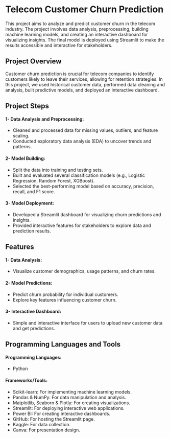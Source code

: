 # **Telecom Customer Churn Prediction**
This project aims to analyze and predict customer churn in the telecom industry. The project involves data analysis, preprocessing, building machine learning models, and creating an interactive dashboard for visualizing insights. The final model is deployed using Streamlit to make the results accessible and interactive for stakeholders.

## **Project Overview**
Customer churn prediction is crucial for telecom companies to identify customers likely to leave their services, allowing for retention strategies. In this project, we used historical customer data, performed data cleaning and analysis, built predictive models, and deployed an interactive dashboard.



## **Project Steps**
#### 1- Data Analysis and Preprocessing:

- Cleaned and processed data for missing values, outliers, and feature scaling.
- Conducted exploratory data analysis (EDA) to uncover trends and patterns.
  
#### 2- Model Building:

- Split the data into training and testing sets.
- Built and evaluated several classification models (e.g., Logistic Regression, Random Forest, XGBoost).
- Selected the best-performing model based on accuracy, precision, recall, and F1 score.

#### 3- Model Deployment:

- Developed a Streamlit dashboard for visualizing churn predictions and insights.
- Provided interactive features for stakeholders to explore data and prediction results.


## **Features**
#### 1- Data Analysis:
- Visualize customer demographics, usage patterns, and churn rates.
  
#### 2- Model Predictions:
- Predict churn probability for individual customers.
- Explore key features influencing customer churn.

#### 3- Interactive Dashboard:
- Simple and interactive interface for users to upload new customer data and get predictions.
  
## **Programming Languages and Tools**
#### Programming Languages:

- Python
#### Frameworks/Tools:

- Scikit-learn: For implementing machine learning models.
- Pandas & NumPy: For data manipulation and analysis.
- Matplotlib, Seaborn & Plotly: For creating visualizations.
- Streamlit: For deploying interactive web applications.
- Power BI: For creating interactive dashboards.
- GitHub: For hosting the Streamlit page.
- Kaggle: For data collection.
- Canva: For presentation design.

  

